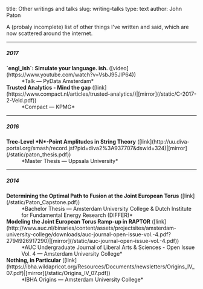title: Other writings and talks
slug: writing-talks
type: text
author: John Paton

A (probaly incomplete) list of other things I've written and said, which are now scattered around the internet.

<hr>
<h5>2017</h5>
<dl>
<dt>
<strong>`engl_ish`: Simulate your language. ish. </strong> ([video](https://www.youtube.com/watch?v=VsbJ95JIP64))</dt>
<dd>*Talk &#8212; PyData Amsterdam* 

</dd>
<dt>
<strong>Trusted Analytics - Mind the gap</strong> ([link](https://www.compact.nl/articles/trusted-analytics/)|[mirror](/static/C-2017-2-Veld.pdf))</dt>
<dd>*Compact &#8212; KPMG* 
</dd>
</dl>

<hr>
<h5>2016</h5>
<dl>
<dt>
<strong>Tree-Level *N*-Point Amplitudes in String Theory</strong> ([link](http://uu.diva-portal.org/smash/record.jsf?pid=diva2%3A937707&dswid=324)|[mirror](/static/paton_thesis.pdf))</dt>
<dd>*Master Thesis &#8212; Uppsala University* 
</dd>
</dl>

<hr>
<h5>2014</h5>
<dl>
<dt>
<strong>Determining the Optimal Path to Fusion at the Joint European Torus</strong> ([link](/static/Paton_Capstone.pdf))</dt>
<dd>*Bachelor Thesis &#8212; Amsterdam University College & Dutch Institute for Fundamental Energy Research (DIFFER)* 

</dd>
<dt>
<strong>Modeling the Joint European Torus Ramp-up in RAPTOR</strong> ([link](http://www.auc.nl/binaries/content/assets/projectsites/amsterdam-university-college/downloads/auc-journal-open-issue-vol.-4.pdf?2794926917290)|[mirror](/static/auc-journal-open-issue-vol.-4.pdf))</dt>
<dd>*AUC Undergraduate Journal of Liberal Arts & Sciences - Open Issue Vol. 4 &#8212; Amsterdam University College* 

</dd>
<dt>
<strong>Nothing, in Particular</strong> ([link](https://ibha.wildapricot.org/Resources/Documents/newsletters/Origins_IV_07.pdf)|[mirror](/static/Origins_IV_07.pdf))</dt>
<dd>*IBHA Origins &#8212; Amsterdam University College* 
</dd>
</dl>
